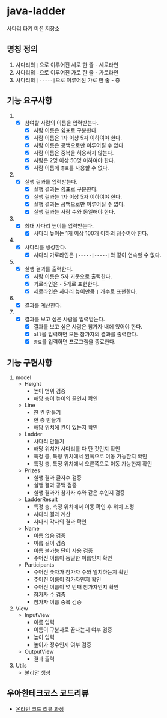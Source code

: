 # java-ladder

사다리 타기 미션 저장소

## 명칭 정의

1. 사다리의 `|`으로 이루어진 세로 한 줄 - 세로라인
2. 사다리의 `-`으로 이루어진 가로 한 줄 - 가로라인
3. 사다리의 `|-----|`으로 이루어진 가로 한 줄 - 층

## 기능 요구사항

1.
    - [x] 참여할 사람의 이름을 입력받는다.
        - [x] 사람 이름은 쉼표로 구분한다.
        - [x] 사람 이름은 1자 이상 5자 이하여야 한다.
        - [x] 사람 이름은 공백으로만 이루어질 수 없다.
        - [x] 사람 이름은 중복을 허용하지 않는다.
        - [x] 사람은 2명 이상 50명 이하여야 한다.
        - [x] 사람 이름에 `종료`를 사용할 수 없다.
2.
    - [x] 실행 결과를 입력받는다.
        - [x] 실행 결과는 쉼표로 구분한다.
        - [x] 실행 결과는 1자 이상 5자 이하여야 한다.
        - [x] 실행 결과는 공백으로만 이루어질 수 없다.
        - [x] 실행 결과는 사람 수와 동일해야 한다.
3.
    - [x] 최대 사다리 높이를 입력받는다.
        - [x] 사다리 높이는 1개 이상 100개 이하의 정수여야 한다.
4.
    - [x] 사다리를 생성한다.
        - [x] 사다리 가로라인은 `|-----|-----|`와 같이 연속할 수 없다.
5.
    - [x] 실행 결과를 출력한다.
        - [x] 사람 이름은 5자 기준으로 출력한다.
        - [x] 가로라인은 `-` 5개로 표현한다.
        - [x] 세로라인은 사다리 높이만큼 `|` 개수로 표현한다.
6.
    - [x] 결과를 계산한다.
7.
    - [x] 결과를 보고 싶은 사람을 입력받는다.
        - [x] 결과를 보고 싶은 사람은 참가자 내에 있어야 한다.
        - [x] `all`을 입력하면 모든 참가자의 결과를 출력한다.
        - [x] `종료`를 입력하면 프로그램을 종료한다.

## 기능 구현사항

1. model
    - Height
        - 높이 범위 검증
        - 해당 층이 높이의 끝인지 확인
    - Line
        - 한 칸 만들기
        - 한 층 만들기
        - 해당 위치에 칸이 있는지 확인
    - Ladder
        - 사다리 만들기
        - 해당 위치가 사다리를 다 탄 것인지 확인
        - 특정 층, 특정 위치에서 왼쪽으로 이동 가능한지 확인
        - 특정 층, 특정 위치에서 오른쪽으로 이동 가능한지 확인
    - Prizes
        - 실행 결과 글자수 검증
        - 실행 결과 공백 검증
        - 실행 결과가 참가자 수와 같은 수인지 검증
    - LadderResult
        - 특정 층, 측정 위치에서 이동 확인 후 위치 조정
        - 사다리 결과 계산
        - 사다리 각자의 결과 확인
    - Name
        - 이름 없음 검증
        - 이름 길이 검증
        - 이름 불가능 단어 사용 검증
        - 주어진 이름이 동일한 이름인지 확인
    - Participants
        - 주어진 숫자가 참가자 수와 일치하는지 확인
        - 주어진 이름이 참가자인지 확인
        - 주어진 이름이 몇 번째 참가자인지 확인
        - 참가자 수 검증
        - 참가자 이름 중복 검증
2. View
    - InputView
        - 이름 입력
        - 이름이 구분자로 끝나는지 여부 검증
        - 높이 입력
        - 높이가 정수인지 여부 검증
    - OutputView
        - 결과 출력
3. Utils
    - 불리안 생성

## 우아한테크코스 코드리뷰

- [온라인 코드 리뷰 과정](https://github.com/woowacourse/woowacourse-docs/blob/master/maincourse/README.md)

